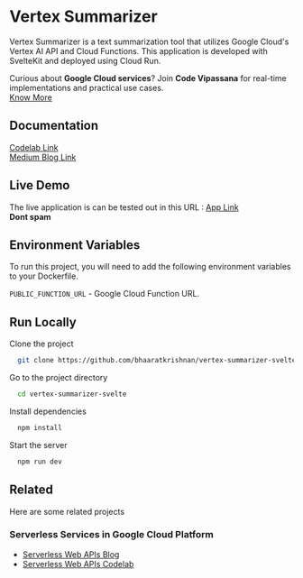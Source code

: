 
# Vertex Summarizer

Vertex Summarizer is a text summarization tool that utilizes Google Cloud's Vertex AI API and Cloud Functions. This application is developed with SvelteKit and deployed using Cloud Run.

Curious about **Google Cloud services**? Join **Code Vipassana** for real-time implementations and practical use cases. \
[Know More]()



## Documentation

[Codelab Link ](https://linktodocumentation) \
[Medium Blog Link ](https://linktodocumentation)

## Live Demo

The live application is can be tested out in this URL : [App Link](https://vertex-summarizer-svelte-n7c4raaeaq-uc.a.run.app/)\
**Dont spam**


## Environment Variables

To run this project, you will need to add the following environment variables to your Dockerfile. 

`PUBLIC_FUNCTION_URL` - Google Cloud Function URL.

## Run Locally

Clone the project

```bash
  git clone https://github.com/bhaaratkrishnan/vertex-summarizer-svelte.git
```

Go to the project directory

```bash
  cd vertex-summarizer-svelte
```

Install dependencies

```bash
  npm install
```

Start the server

```bash
  npm run dev
```


## Related

Here are some related projects
### Serverless Services in Google Cloud Platform
- [Serverless Web APIs Blog](https://medium.com/google-cloud/implementation-of-serverless-web-apis-codelab-56f2068c56c) 
- [Serverless Web APIs Codelab](https://codelabs.developers.google.com/codelabs/serverless-web-apis#0)

